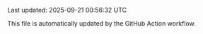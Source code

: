 Last updated: 2025-09-21 00:56:32 UTC

This file is automatically updated by the GitHub Action workflow.
